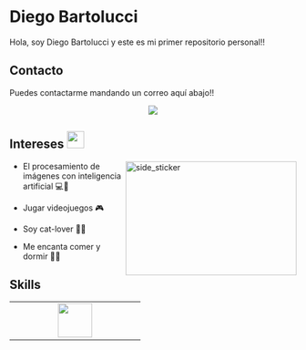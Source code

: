 # Diego Bartolucci
Hola, soy Diego Bartolucci y este es mi primer repositorio personal!!

## Contacto

Puedes contactarme mandando un correo aquí abajo!!
<p align="center">
    <a href="mailto:diegobartoluccid@gmail.com">
        <img src="https://img.shields.io/badge/Gmail-D14836?style=for-the-badge&logo=gmail&logoColor=white"/>
    </a>
</p>

## Intereses <img src="https://i.giphy.com/media/v1.Y2lkPTc5MGI3NjExb2xyYXE0NTQwaHR6MHkyb2U0d3E4bWVzc3BleTZvNWx3b3pxZjV1ZCZlcD12MV9pbnRlcm5hbF9naWZfYnlfaWQmY3Q9Zw/13UoiCY2pJSwZW/giphy.gif" width="30px">

<img align="right" width=300px height=200px alt="side_sticker" src="https://i.giphy.com/media/v1.Y2lkPTc5MGI3NjExYTUxd2xmNGM4OWQ1aWVydTZpaHl5b3hvYW4xeGUwZ3ltNWZ6eWQyNiZlcD12MV9pbnRlcm5hbF9naWZfYnlfaWQmY3Q9Zw/uQkKavfX6TER2/giphy.gif" />

- El procesamiento de imágenes con inteligencia artificial 💻🧠

- Jugar videojuegos 🎮

- Soy cat-lover 🐱‍👤

- Me encanta comer y dormir 🌭😴

## Skills 

<table>
<tbody>
 <tr>
<td align="center" width="33%">
<img height=60px src="https://www.vectorlogo.zone/logos/visualstudio_code/visualstudio_code-ar21.svg"> 
</td>